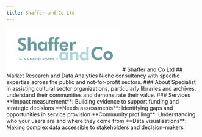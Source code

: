 ```yaml
---
title: Shaffer and Co Ltd
---
```

<img src="Logo-Shaffer Co.png" alt="Shaffer and Co Logo" width="300">
# Shaffer and Co Ltd
## Market Research and Data Analytics
Niche consultancy with specific expertise across the public and not-for-profit sectors.
### About
Specialist in assisting cultural sector organizations, particularly libraries and archives, understand their communities and demonstrate their value.
### Services
**Impact measurement**: Building evidence to support funding and strategic decisions  
**Needs assessments**: Identifying gaps and opportunities in service provision  
**Community profiling**: Understanding who your users are and where they come from  
**Data visualisations**: Making complex data accessible to stakeholders and decision-makers  
